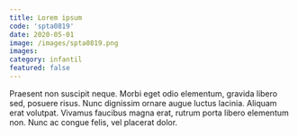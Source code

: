 ```yaml
---
title: Lorem ipsum
code: 'spta0819'
date: 2020-05-01
image: /images/spta0819.png
images:
category: infantil
featured: false
---
```


Praesent non suscipit neque. Morbi eget odio elementum, gravida libero sed, posuere risus. Nunc dignissim ornare augue luctus lacinia. Aliquam erat volutpat. Vivamus faucibus magna erat, rutrum porta libero elementum non. Nunc ac congue felis, vel placerat dolor.
